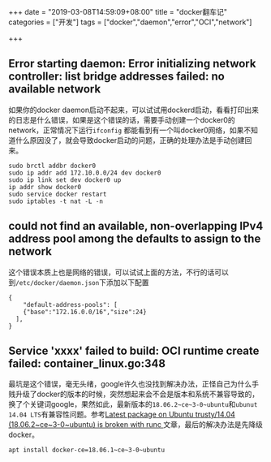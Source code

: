 +++
date = "2019-03-08T14:59:09+08:00"
title = "docker翻车记"
categories = ["开发"]
tags = ["docker","daemon","error","OCI","network"]

+++


## Error starting daemon: Error initializing network controller: list bridge addresses failed: no available network
如果你的docker daemon启动不起来，可以试试用dockerd启动，看看打印出来的日志是什么错误，如果是这个错误的话，需要手动创建一个docker0的network，正常情况下运行`ifconfig` 都能看到有一个叫docker0网络，如果不知道什么原因没了，就会导致docker启动的问题，正确的处理办法是手动创建回来。
```
sudo brctl addbr docker0
sudo ip addr add 172.10.0.0/24 dev docker0
sudo ip link set dev docker0 up
ip addr show docker0
sudo service docker restart
sudo iptables -t nat -L -n
```

## could not find an available, non-overlapping IPv4 address pool among the defaults to assign to the network
这个错误本质上也是网络的错误，可以试试上面的方法，不行的话可以到`/etc/docker/daemon.json`下添加以下配置
```
{
    "default-address-pools": [
    {"base":"172.16.0.0/16","size":24}
  ],
}
```


## Service 'xxxx' failed to build: OCI runtime create failed: container_linux.go:348
最坑是这个错误，毫无头绪，google许久也没找到解决办法，正怪自己为什么手贱升级了docker的版本的时候，突然想起来会不会是版本和系统不兼容导致的，换了个关键词google，果然如此，最新版本的`18.06.2~ce~3-0~ubuntu`和`ubunut 14.04 LTS`有兼容性问题。参考[Latest package on Ubuntu trusty/14.04 (18.06.2~ce~3-0~ubuntu) is broken with runc ](https://github.com/docker/for-linux/issues/591)文章，最后的解决办法是先降级docker。
```
apt install docker-ce=18.06.1~ce~3-0~ubuntu
```
